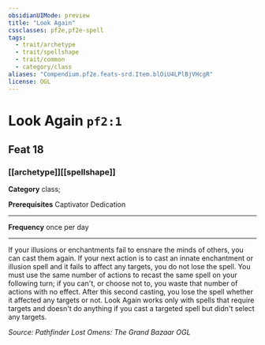 ```yaml
---
obsidianUIMode: preview
title: "Look Again"
cssclasses: pf2e,pf2e-spell
tags:
  - trait/archetype
  - trait/spellshape
  - trait/common
  - category/class
aliases: "Compendium.pf2e.feats-srd.Item.blOiU4LPlBjVHcgR"
license: OGL
---
```

# Look Again `pf2:1`
## Feat 18
### [[archetype]][[spellshape]]

**Category** class; 



**Prerequisites** Captivator Dedication
* * *
**Frequency** once per day

* * *

If your illusions or enchantments fail to ensnare the minds of others, you can cast them again. If your next action is to cast an innate enchantment or illusion spell and it fails to affect any targets, you do not lose the spell. You must use the same number of actions to recast the same spell on your following turn; if you can't, or choose not to, you waste that number of actions with no effect. After this second casting, you lose the spell whether it affected any targets or not. Look Again works only with spells that require targets and doesn't do anything if you cast a targeted spell but didn't select any targets.

*Source: Pathfinder Lost Omens: The Grand Bazaar*
*OGL*